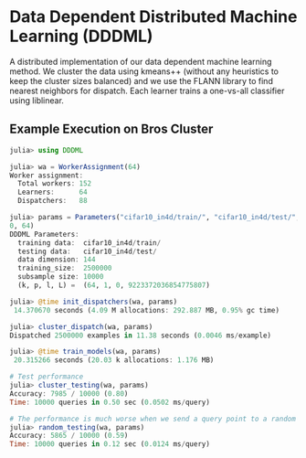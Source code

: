 # Data Dependent Distributed Machine Learning (DDDML)

A distributed implementation of our data dependent machine learning method. We cluster the data using kmeans++ (without any heuristics to keep the cluster sizes balanced) and we use the FLANN library to find nearest neighbors for dispatch. Each learner trains a one-vs-all classifier using liblinear.

## Example Execution on Bros Cluster

```julia
julia> using DDDML

julia> wa = WorkerAssignment(64)
Worker assignment:
  Total workers: 152
  Learners:      64
  Dispatchers:   88

julia> params = Parameters("cifar10_in4d/train/", "cifar10_in4d/test/", 144, 2500000, 1000
0, 64)
DDDML Parameters:
  training data:  cifar10_in4d/train/
  testing data:   cifar10_in4d/test/
  data dimension: 144
  training_size:  2500000
  subsample size: 10000
  (k, p, l, L) =  (64, 1, 0, 9223372036854775807)

julia> @time init_dispatchers(wa, params)
 14.370670 seconds (4.09 M allocations: 292.887 MB, 0.95% gc time)

julia> cluster_dispatch(wa, params)
Dispatched 2500000 examples in 11.38 seconds (0.0046 ms/example)

julia> @time train_models(wa, params)
 20.315266 seconds (20.03 k allocations: 1.176 MB)

# Test performance
julia> cluster_testing(wa, params)
Accuracy: 7985 / 10000 (0.80)
Time: 10000 queries in 0.50 sec (0.0502 ms/query)

# The performance is much worse when we send a query point to a random learner
julia> random_testing(wa, params)
Accuracy: 5865 / 10000 (0.59)
Time: 10000 queries in 0.12 sec (0.0124 ms/query)
```
